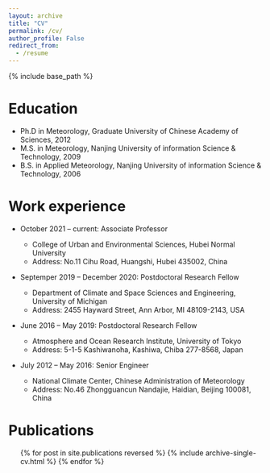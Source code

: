 ```yaml
---
layout: archive
title: "CV"
permalink: /cv/
author_profile: False
redirect_from:
  - /resume
---
```


{% include base_path %}


Education
======
* Ph.D in Meteorology, Graduate University of Chinese Academy of Sciences, 2012
* M.S. in Meteorology, Nanjing University of information Science & Technology, 2009
* B.S. in Applied Meteorology, Nanjing University of information Science & Technology, 2006

Work experience
======
* October 2021 – current: Associate Professor
  * College of Urban and Environmental Sciences, Hubei Normal University
  * Address: No.11 Cihu Road, Huangshi, Hubei 435002, China

* Septemper 2019 – December 2020: Postdoctoral Research Fellow
  * Department of Climate and Space Sciences and Engineering, University of Michigan
  * Address: 2455 Hayward Street, Ann Arbor, MI 48109-2143, USA

* June 2016 – May 2019: Postdoctoral Research Fellow
  * Atmosphere and Ocean Research Institute, University of Tokyo
  * Address: 5-1-5 Kashiwanoha, Kashiwa, Chiba 277-8568, Japan

* July 2012 – May 2016: Senior Engineer
  * National Climate Center, Chinese Administration of Meteorology
  * Address: No.46 Zhongguancun Nandajie, Haidian, Beijing 100081, China

Publications
======
  <ul>{% for post in site.publications reversed %}
    {% include archive-single-cv.html %}
  {% endfor %}</ul>
